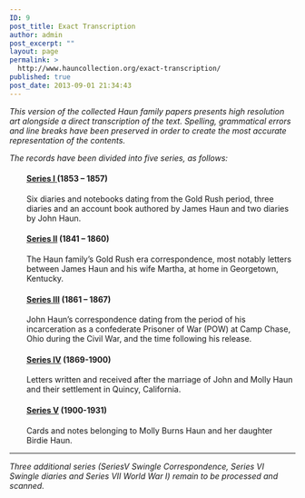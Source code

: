 ```yaml
---
ID: 9
post_title: Exact Transcription
author: admin
post_excerpt: ""
layout: page
permalink: >
  http://www.hauncollection.org/exact-transcription/
published: true
post_date: 2013-09-01 21:34:43
---
```

<em>This version of the collected Haun family papers presents high resolution art alongside a direct transcription of the text. Spelling, grammatical errors and line breaks have been preserved in order to create the most accurate representation of the contents.</em>

<em>The records have been divided into five series, as follows:</em>
<h4 style="padding-left: 30px;"><a href="http://www.hauncollection.org/version-2/diaries-1853-1859/"><strong>Series I</strong> </a>(1853 – 1857)</h4>
<p style="padding-left: 30px;">Six diaries and notebooks dating from the Gold Rush period, three diaries and an account book authored by James Haun and two diaries by John Haun.</p>

<h4 style="padding-left: 30px;"><strong><a title="version II, series II" href="http://www.hauncollection.org/version-2/version-ii-series-ii/">Series II</a></strong> (1841 – 1860)</h4>
<p style="padding-left: 30px;">The Haun family’s Gold Rush era correspondence, most notably letters between James Haun and his wife Martha, at home in Georgetown, Kentucky.</p>

<h4 style="padding-left: 30px;"><strong><a title="version II, series III" href="http://www.hauncollection.org/version-2/version-ii-series-iii/">Series III</a></strong> (1861 – 1867)</h4>
<p style="padding-left: 30px;">John Haun’s correspondence dating from the period of his incarceration as a confederate Prisoner of War (POW) at Camp Chase, Ohio during the Civil War, and the time following his release.</p>

<h4 style="padding-left: 30px;"><strong><a title="version II, series IV" href="http://www.hauncollection.org/version-2/version-ii-series-iv/">Series IV</a></strong> (1869-1900)</h4>
<p style="padding-left: 30px;">Letters written and received after the marriage of John and Molly Haun and their settlement in Quincy, California.</p>

<h4 style="padding-left: 30px;"><a href="http://www.hauncollection.org/version-2/version-ii-series-v/"><strong>Series V</strong></a> (1900-1931)</h4>
<p style="padding-left: 30px;">Cards and notes belonging to Molly Burns Haun and her daughter Birdie Haun.</p>


<hr />

<em>Three additional series (SeriesV Swingle Correspondence, Series VI Swingle diaries and Series VII World War I) remain to be processed and scanned.</em>